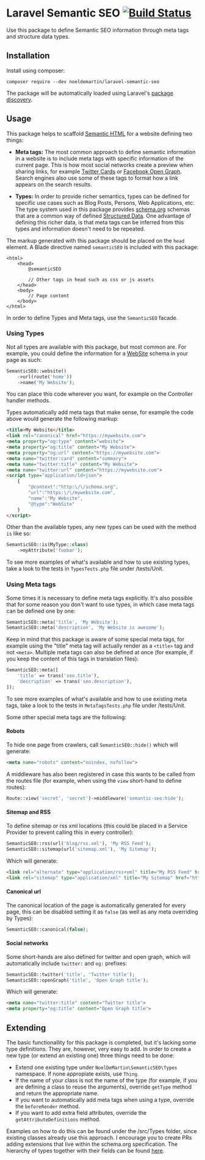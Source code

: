 # Laravel Semantic SEO [![Build Status](https://semaphoreci.com/api/v1/noeldemartin/laravel-semantic-seo/branches/master/badge.svg)](https://semaphoreci.com/noeldemartin/laravel-semantic-seo)

Use this package to define Semantic SEO information through meta tags and structure data types.

## Installation

Install using composer:

```
composer require --dev noeldemartin/laravel-semantic-seo
```

The package will be automatically loaded using Laravel's [package discovery](https://laravel.com/docs/5.6/packages#package-discovery).

## Usage

This package helps to scaffold [Semantic HTML](https://en.wikipedia.org/wiki/Semantic_HTML) for a website defining two things:

- **Meta tags:** The most common approach to define semantic information in a website is to include meta tags with specific information of the current page. This is how most social networks create a preview when sharing links, for example [Twitter Cards](https://developer.twitter.com/en/docs/tweets/optimize-with-cards/guides/getting-started) or [Facebook Open Graph](http://ogp.me/). Search engines also use some of these tags to format how a link appears on the search results.

- **Types:** In order to provide richer semantics, types can be defined for specific use cases such as Blog Posts, Persons, Web Applications, etc. The type system used in this package provides [schema.org](https://schema.org) schemas that are a common way of defined [Structured Data](https://developers.google.com/search/docs/guides/intro-structured-data). One advantage of defining this richer data, is that meta tags can be inferred from this types and information doesn't need to be repeated.

The markup generated with this package should be placed on the `head` element. A Blade directive named `semanticSEO` is included with this package:

```blade.php
<html>
    <head>
        @semanticSEO

        // Other tags in head such as css or js assets
    </head>
    <body>
        // Page content
    </body>
</html>
```

In order to define Types and Meta tags, use the `SemanticSEO` facade.

### Using Types

Not all types are available with this package, but most common are. For example, you could define the information for a [WebSite](https://schema.org/WebSite) schema in your page as such:

```php
SemanticSEO::website()
    ->url(route('home'))
    ->name('My Website');
```

You can place this code wherever you want, for example on the Controller handler methods.

Types automatically add meta tags that make sense, for example the code above would generate the following markup:

```html
<title>My Website</title>
<link rel="canonical" href="https://mywebsite.com">
<meta property="og:type" content="website">
<meta property="og:title" content="My Website">
<meta property="og:url" content="https://mywebsite.com">
<meta name="twitter:card" content="summary">
<meta name="twitter:title" content="My Website">
<meta name="twitter:url" content="https://mywebsite.com">
<script type="application/ld+json">
    {
        "@context":"http:\/\/schema.org",
        "url":"https:\/\/mywebsite.com",
        "name":"My Website",
        "@type":"WebSite"
    }
</script>
```

Other than the available types, any new types can be used with the method `is` like so:

```php
SemanticSEO::is(MyType::class)
    ->myAttribute('foobar');
```

To see more examples of what's available and how to use existing types, take a look to the tests in `TypesTests.php` file under /tests/Unit.

### Using Meta tags

Some times it is necessary to define meta tags explicitly. It's also possible that for some reason you don't want to use types, in which case meta tags can be defined one by one:

```php
SemanticSEO::meta('title', 'My Website');
SemanticSEO::meta('description', 'My Website is awesome');
```

Keep in mind that this package is aware of some special meta tags, for example using the "title" meta tag will actually render as a `<title>` tag and not `<meta>`. Multiple meta tags can also be defined at once (for example, if you keep the content of this tags in translation files):

```php
SemanticSEO::meta([
    'title' => trans('seo.title'),
    'description' => trans('seo.description'),
]);
```

To see more examples of what's available and how to use existing meta tags, take a look to the tests in `MetaTagsTests.php` file under /tests/Unit.

Some other special meta tags are the following:

#### Robots

To hide one page from crawlers, call `SemanticSEO::hide()` which will generate:

```html
<meta name="robots" content="noindex, nofollow">
```

A middleware has also been registered in case this wants to be called from the routes file (for example, when using the `view` short-hand to define routes):

```php
Route::view('secret', 'secret')->middleware('semantic-seo:hide');
```

#### Sitemap and RSS

To define sitemap or rss xml locations (this could be placed in a Service Provider to prevent calling this in every controller):

```php
SemanticSEO::rss(url('blog/rss.xml'), 'My RSS Feed');
SemanticSEO::sitemap(url('sitemap.xml'), 'My Sitemap');
```

Which will generate:

```html
<link rel="alternate" type="application/rss+xml" title="My RSS Feed" href="https://mywebsite.com/blog/rss.xml">"
<link rel="sitemap" type="application/xml" title="My Sitemap" href="https://mywebsite.com/sitemap.xml">"
```

#### Canonical url

The canonical location of the page is automatically generated for every page, this can be disabled setting it as `false` (as well as any meta overriding by Types):

```php
SemanticSEO::canonical(false);
```

#### Social networks

Some short-hands are also defined for twitter and open graph, which will automatically include `twitter:` and `og:` prefixes:

```php
SemanticSEO::twitter('title', 'Twitter title');
SemanticSEO::openGraph('title', 'Open Graph title');
```

Which will generate:

```html
<meta name="twitter:title" content="Twitter title">
<meta property="og:title" content="Open Graph title">
```

## Extending

The basic functionallity for this package is completed, but it's lacking some type definitions. They are, however, very easy to add. In order to create a new type (or extend an existing one) three things need to be done:

- Extend one existing type under `NoelDeMartin\SemanticSEO\Types` namespace. If none appropiate exists, use `Thing`.
- If the name of your class is not the name of the type (for example, if you are defining a class to reuse the arguments), override `getType` method and return the appropriate name.
- If you want to automatically add meta tags when using a type, override the `beforeRender` method.
- If you want to add extra field attributes, override the `getAttributeDefinitions` method.

Examples on how to do this can be found under the /src/Types folder, since existing classes already use this approach. I encourage you to create PRs adding extensions that live within the schema.org specification. The hierarchy of types together with their fields can be found [here](https://schema.org/docs/full.html).
